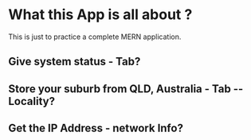 # What this App is all about ?

This is just to practice a complete MERN application.

## Give system status - Tab?

## Store your suburb from QLD, Australia - Tab -- Locality?

## Get the IP Address - network Info?

